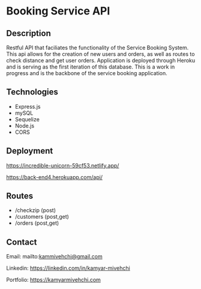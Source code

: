 # Booking Service API


## Description

Restful API that faciliates the functionality of the Service Booking System. This api allows for the creation of new users and orders, as well as routes to check distance and get user orders.
Application is deployed through Heroku and is serving as the first iteration of this database. This is a work in progress and is the backbone of the service booking application. 

## Technologies
+ Express.js
+ mySQL
+ Sequelize
+ Node.js
+ CORS

## Deployment
 https://incredible-unicorn-59cf53.netlify.app/
 
 https://back-end4.herokuapp.com/api/
 
## Routes
 + /checkzip  (post)
 + /customers (post,get)
 + /orders    (post,get)

## Contact

Email: mailto:kammivehchi@gmail.com

Linkedin: https://linkedin.com/in/kamyar-mivehchi

Portfolio: https://kamyarmivehchi.com
